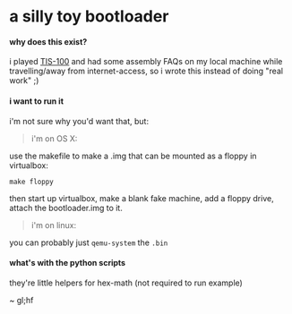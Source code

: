 # a silly toy bootloader

#### why does this exist?

i played [TIS-100](http://store.steampowered.com/app/370360/) and had some assembly FAQs on my local machine while travelling/away from internet-access, so i wrote this instead of doing "real work" ;)

#### i want to run it

i'm not sure why you'd want that, but: 

> i'm on OS X: 

use the makefile to make a .img that can be mounted as a floppy in virtualbox:

    make floppy

then start up virtualbox, make a blank fake machine, add a floppy drive, attach the bootloader.img to it. 

> i'm on linux: 

you can probably just `qemu-system` the `.bin`

#### what's with the python scripts

they're little helpers for hex-math (not required to run example)



~ gl;hf
